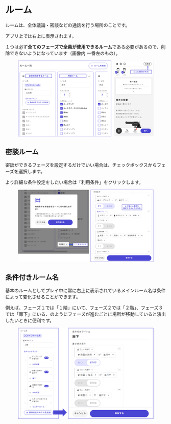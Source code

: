 # ルーム

ルームは、全体議論・密談などの通話を行う場所のことです。

アプリ上では右上に表示されます。

１つは必ず**全てのフェーズで全員が使用できるルーム**である必要があるので、削除できないようになっています（画像内 一番左のもの）。

<figure><img src="../.gitbook/assets/image (1) (1) (1) (1).png" alt=""><figcaption></figcaption></figure>



## 密談ルーム

密談ができるフェーズを設定するだけでいい場合は、チェックボックスからフェーズを選択します。

より詳細な条件設定をしたい場合は「利用条件」をクリックします。

<figure><img src="../.gitbook/assets/image (2) (1) (1).png" alt=""><figcaption></figcaption></figure>



## 条件付きルーム名

基本のルームとしてプレイ中に常に右上に表示されているメインルーム名は条件によって変化させることができます。

例えば、フェーズ１では「１階」にいて、フェーズ２では「２階」、フェーズ３では「廊下」にいる、のようにフェーズが進むごとに場所が移動していると演出したいときに便利です。

<figure><img src="../.gitbook/assets/image (3) (1).png" alt=""><figcaption></figcaption></figure>

